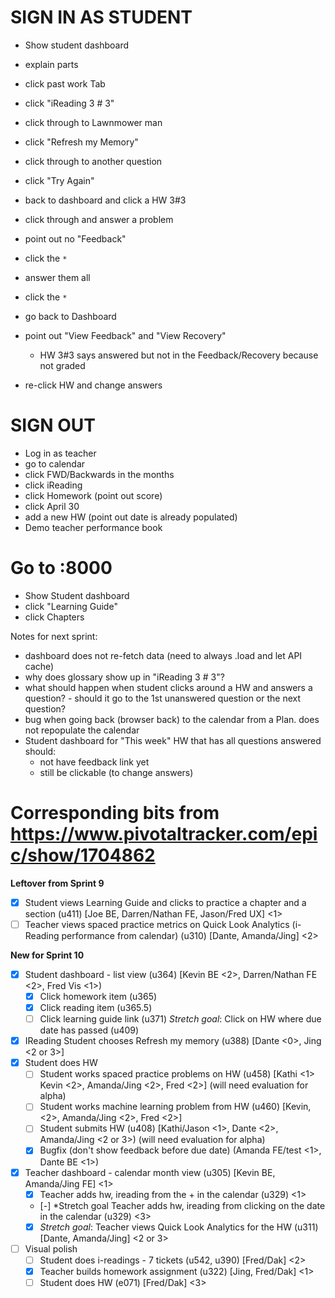 
# SIGN IN AS STUDENT

- Show student dashboard
- explain parts
- click past work Tab
- click "iReading 3 # 3"
- click through to Lawnmower man
- click "Refresh my Memory"
- click through to another question
- click "Try Again"

- back to dashboard and click a HW 3#3
- click through and answer a problem
- point out no "Feedback"
- click the `*`
- answer them all 
- click the `*`

- go back to Dashboard
- point out "View Feedback" and "View Recovery"
  - HW 3#3 says answered but not in the Feedback/Recovery because not graded
- re-click HW and change answers


# SIGN OUT

- Log in as teacher
- go to calendar
- click FWD/Backwards in the months
- click iReading
- click Homework (point out score)
- click April 30
- add a new HW (point out date is already populated)
- Demo teacher performance book


# Go to :8000

- Show Student dashboard
- click "Learning Guide"
- click Chapters



Notes for next sprint:

- dashboard does not re-fetch data (need to always .load and let API cache)
- why does glossary show up in "iReading 3 # 3"?
- what should happen when student clicks around a HW and answers a question? - should it go to the 1st unanswered question or the next question?
- bug when going back (browser back) to the calendar from a Plan. does not repopulate the calendar
- Student dashboard for "This week" HW that has all questions answered should:
  - not have feedback link yet
  - still be clickable (to change answers)


# Corresponding bits from https://www.pivotaltracker.com/epic/show/1704862

**Leftover from Sprint 9**
- [x] Student views Learning Guide and clicks to practice a chapter and a section (u411) [Joe BE, Darren/Nathan FE, Jason/Fred UX] <1> 
- [ ] Teacher views spaced practice metrics on Quick Look Analytics (i-Reading performance from calendar) (u310) [Dante, Amanda/Jing] <2> 

**New for Sprint 10**
- [x] Student dashboard - list view (u364) [Kevin BE <2>, Darren/Nathan FE <2>, Fred Vis <1>)
  - [x] Click homework item (u365)
  - [x] Click reading item (u365.5)
  - [ ] Click learning guide link (u371)
  *Stretch goal*: Click on HW where due date has passed (u409)
- [x] IReading Student chooses Refresh my memory (u388) [Dante <0>, Jing <2 or 3>] 
- [x] Student does HW
  - [ ] Student works spaced practice problems on HW (u458)  [Kathi <1> Kevin <2>, Amanda/Jing <2>, Fred <2>]  (will need evaluation for alpha)
  - [ ] Student works machine learning problem from HW (u460) [Kevin, <2>, Amanda/Jing <2>, Fred <2>]
  - [ ] Student submits HW (u408) [Kathi/Jason <1>, Dante <2>, Amanda/Jing <2 or 3>) (will need evaluation for alpha)
  - [x] Bugfix (don't show feedback before due date) (Amanda FE/test <1>, Dante BE <1>)
- [x] Teacher dashboard - calendar month view (u305) [Kevin BE, Amanda/Jing FE] <1>
  - [x] Teacher adds hw, ireading from the + in the calendar (u329) <1>
  - [-] *Stretch goal Teacher adds hw, ireading from clicking on the date in the calendar (u329) <3>
  - [x] *Stretch goal*: Teacher views Quick Look Analytics for the HW (u311) [Dante, Amanda/Jing] <2 or 3>
- [ ] Visual polish
  - [ ] Student does i-readings - 7 tickets (u542, u390) [Fred/Dak] <2>
  - [x] Teacher builds homework assignment  (u322)  [Jing, Fred/Dak] <1>
  - [ ] Student does HW (e071)  [Fred/Dak] <3>
